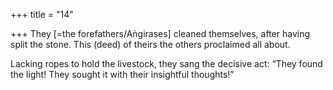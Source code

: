 +++
title = "14"

+++
They [=the forefathers/Aṅgirases] cleaned themselves, after having split  the stone. This (deed) of theirs the others proclaimed all about.

Lacking ropes to hold the livestock, they sang the decisive act: “They  found the light! They sought it with their insightful thoughts!”